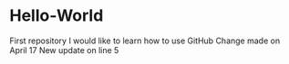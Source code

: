 # Hello-World
First repository
I would like to learn how to use GitHub
Change made on April 17
New update on line 5
